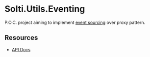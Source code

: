 # Solti.Utils.Eventing

P.O.C. project aiming to implement [event sourcing](https://learn.microsoft.com/en-us/azure/architecture/patterns/event-sourcing) over proxy pattern.

## Resources
- [API Docs](https://sholtee.github.io/eventing)